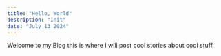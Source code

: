 ```yaml
---
title: "Hello, World"
description: "Init"
date: "July 13 2024"
---
```

Welcome to my Blog this is where I will post cool stories about cool stuff.
